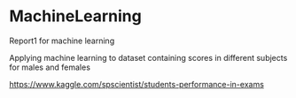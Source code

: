 # MachineLearning
Report1 for machine learning

Applying machine learning to dataset containing scores in different subjects for males and females

https://www.kaggle.com/spscientist/students-performance-in-exams
